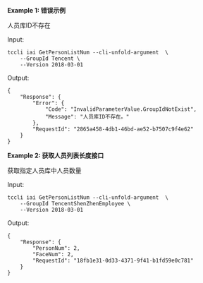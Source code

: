 **Example 1: 错误示例**

人员库ID不存在

Input: 

```
tccli iai GetPersonListNum --cli-unfold-argument  \
    --GroupId Tencent \
    --Version 2018-03-01
```

Output: 
```
{
    "Response": {
        "Error": {
            "Code": "InvalidParameterValue.GroupIdNotExist",
            "Message": "人员库ID不存在。"
        },
        "RequestId": "2865a458-4db1-46bd-ae52-b7507c9f4e62"
    }
}
```

**Example 2: 获取人员列表长度接口**

获取指定人员库中人员数量

Input: 

```
tccli iai GetPersonListNum --cli-unfold-argument  \
    --GroupId TencentShenZhenEmployee \
    --Version 2018-03-01
```

Output: 
```
{
    "Response": {
        "PersonNum": 2,
        "FaceNum": 2,
        "RequestId": "18fb1e31-0d33-4371-9f41-b1fd59e0c781"
    }
}
```

